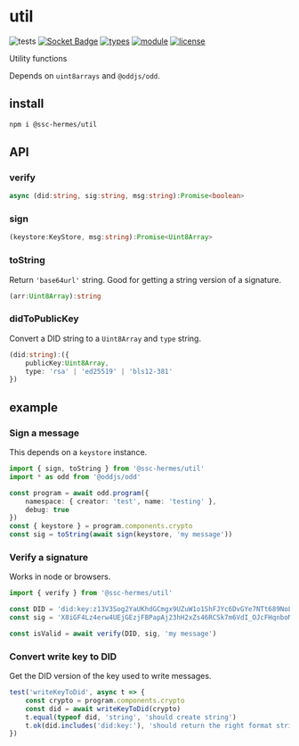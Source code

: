 # util
![tests](https://github.com/nichoth/ssc-half-light/util/actions/workflows/nodejs.yml/badge.svg)
[![Socket Badge](https://socket.dev/api/badge/npm/package/@ssc-half-light/util)](https://socket.dev/npm/package/@ssc-half-light/util)
[![types](https://img.shields.io/npm/types/@ssc-half-light/util)](README.md)
[![module](https://img.shields.io/badge/module-ESM-blue)](README.md)
[![license](https://img.shields.io/badge/license-MIT-brightgreen)](LICENSE)

Utility functions

Depends on `uint8arrays` and `@oddjs/odd`.

## install

```bash
npm i @ssc-hermes/util
```

## API

### verify
```ts
async (did:string, sig:string, msg:string):Promise<boolean>
```

### sign
```ts
(keystore:KeyStore, msg:string):Promise<Uint8Array>
```

### toString
Return `'base64url'` string. Good for getting a string version of a signature.

```ts
(arr:Uint8Array):string
```

### didToPublicKey
Convert a DID string to a `Uint8Array` and `type` string.

```ts
(did:string):({
    publicKey:Uint8Array,
    type: 'rsa' | 'ed25519' | 'bls12-381'
})
```

## example

### Sign a message
This depends on a `keystore` instance.

```ts
import { sign, toString } from '@ssc-hermes/util'
import * as odd from '@oddjs/odd'

const program = await odd.program({
    namespace: { creator: 'test', name: 'testing' },
    debug: true
})
const { keystore } = program.components.crypto
const sig = toString(await sign(keystore, 'my message'))
```

### Verify a signature
Works in node or browsers.

```ts
import { verify } from '@ssc-hermes/util'

const DID = 'did:key:z13V3Sog2YaUKhdGCmgx9UZuW1o1ShFJYc6DvGYe7NTt689NoL2htQdMxpcGJ3C7aZxdwvAzVjiib8MGB5R4vVFYtQJe1k5YfgxHnhAy2AxtG9CCfDMioGExvWNQREeBt6kwZweRCm4D2c6UmAvosCpf48EcdVATJKdQiwW1Swp9Vo5rkbPCTYWHvSpwgw8N9WntcfrPNRF7xDvGFmQ1ZiZkvZw1E4sVUMvhoaLbnHoRSB8NLrdW1mXjkVCyeA3a72x76sXhXtvbQ63noGth8Rke8tGCfXs9Skha81F9UFZz3gmJZTrgFTfCJrcMF2b6AsHZtWgLGnsXcB3hj7pxRy8APSCeq4AYfzCexkrkVdctmfQkrMSDd5WmGEeF8KKzkoNaHZhcgHd8VcYFXnuoKe8'
const sig = 'X8iGF4Lz4erw4UEjGEzjFBPapAj23hH2xZs46RCSk7m6VdI_OJcFHqnboMC9D9Gab3ywqKyKlVUZhLM9M7DC5Ep3FKvM68tXQxvAFNhJGZ91e9_pTxCUs3St1l6vGfMrMNUTzLfn72iClVzXcj5XjaYFzkbvO_l5HhvDUfho5ndVoHhyAVwml-YWG4JUTzeK-HPKCb6jeedjMlEIb5CeM2xMvjwdjs78s3kDVAiV7kMbtKSKDyvAmMfugQ1YlqbOIJmTKOgQOK-0-XtShDxd6j7GtSBkcwFauhjA4Gtd0emVGm6rK9sMT0yDPamFYCi4krt4HtzCxOnryoZTAMYTZg'

const isValid = await verify(DID, sig, 'my message')
```

### Convert write key to DID
Get the DID version of the key used to write messages.

```js
test('writeKeyToDid', async t => {
    const crypto = program.components.crypto
    const did = await writeKeyToDid(crypto)
    t.equal(typeof did, 'string', 'should create string')
    t.ok(did.includes('did:key:'), 'should return the right format string')
})
```
